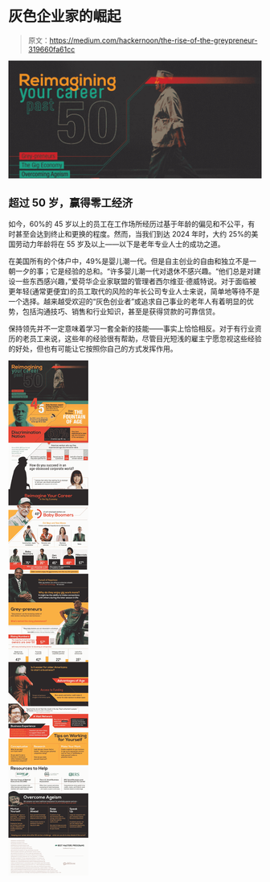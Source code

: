 # 灰色企业家的崛起

> 原文：<https://medium.com/hackernoon/the-rise-of-the-greypreneur-319660fa61cc>

![](img/672cda5b92bcc777fae4d902a903107e.png)

## 超过 50 岁，赢得零工经济

如今，60%的 45 岁以上的员工在工作场所经历过基于年龄的偏见和不公平，有时甚至会达到终止和更换的程度。然而，当我们到达 2024 年时，大约 25%的美国劳动力年龄将在 55 岁及以上——以下是老年专业人士的成功之道。

在美国所有的个体户中，49%是婴儿潮一代。但是自主创业的自由和独立不是一朝一夕的事；它是经验的总和。“许多婴儿潮一代对退休不感兴趣。“他们总是对建设一些东西感兴趣，”爱荷华企业家联盟的管理者西尔维亚·德威特说。对于面临被更年轻(通常更便宜)的员工取代的风险的年长公司专业人士来说，简单地等待不是一个选择。越来越受欢迎的“灰色创业者”或追求自己事业的老年人有着明显的优势，包括沟通技巧、销售和行业知识，甚至是获得贷款的可靠信贷。

保持领先并不一定意味着学习一套全新的技能——事实上恰恰相反。对于有行业资历的老员工来说，这些年的经验很有帮助，尽管目光短浅的雇主宁愿忽视这些经验的好处，但也有可能让它按照你自己的方式发挥作用。

![](img/89849e04b10bea8e63d67172f76489c5.png)